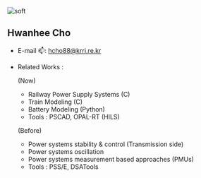 ![soft](https://capsule-render.vercel.app/api?type=soft&color=auto&text=Hwanhee's&#32;Lab.&fontSize=40&animation=twinkling)

## Hwanhee Cho <a id="wave">
- E-mail 📫: hcho88@krri.re.kr
- Related Works :
  
  (Now)
  - Railway Power Supply Systems (C)
  - Train Modeling (C)
  - Battery Modeling (Python)
  - Tools : PSCAD, OPAL-RT (HILS)
 
  (Before)
  - Power systems stability & control (Transmission side)
  - Power systems oscillation
  - Power systems measurement based approaches (PMUs)
  - Tools : PSS/E, DSATools
